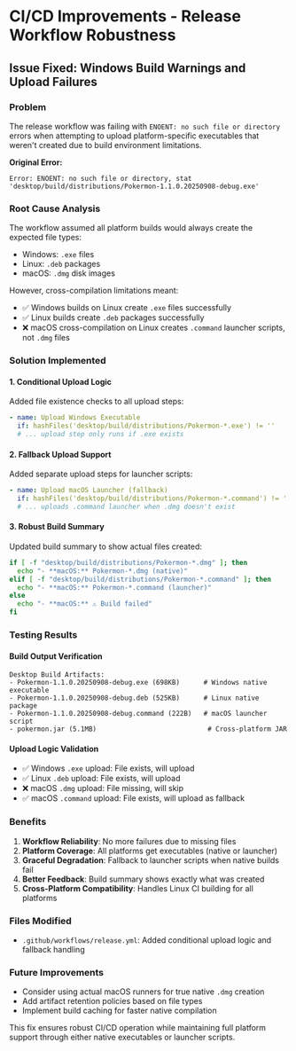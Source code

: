 # CI/CD Improvements - Release Workflow Robustness

## Issue Fixed: Windows Build Warnings and Upload Failures

### Problem
The release workflow was failing with `ENOENT: no such file or directory` errors when attempting to upload platform-specific executables that weren't created due to build environment limitations.

**Original Error:**
```
Error: ENOENT: no such file or directory, stat 'desktop/build/distributions/Pokermon-1.1.0.20250908-debug.exe'
```

### Root Cause Analysis
The workflow assumed all platform builds would always create the expected file types:
- Windows: `.exe` files
- Linux: `.deb` packages  
- macOS: `.dmg` disk images

However, cross-compilation limitations meant:
- ✅ Windows builds on Linux create `.exe` files successfully
- ✅ Linux builds create `.deb` packages successfully
- ❌ macOS cross-compilation on Linux creates `.command` launcher scripts, not `.dmg` files

### Solution Implemented

#### 1. Conditional Upload Logic
Added file existence checks to all upload steps:
```yaml
- name: Upload Windows Executable
  if: hashFiles('desktop/build/distributions/Pokermon-*.exe') != ''
  # ... upload step only runs if .exe exists
```

#### 2. Fallback Upload Support
Added separate upload steps for launcher scripts:
```yaml
- name: Upload macOS Launcher (fallback)
  if: hashFiles('desktop/build/distributions/Pokermon-*.command') != ''
  # ... uploads .command launcher when .dmg doesn't exist
```

#### 3. Robust Build Summary
Updated build summary to show actual files created:
```bash
if [ -f "desktop/build/distributions/Pokermon-*.dmg" ]; then
  echo "- **macOS:** Pokermon-*.dmg (native)"
elif [ -f "desktop/build/distributions/Pokermon-*.command" ]; then
  echo "- **macOS:** Pokermon-*.command (launcher)"
else
  echo "- **macOS:** ⚠️ Build failed"
fi
```

### Testing Results

#### Build Output Verification
```
Desktop Build Artifacts:
- Pokermon-1.1.0.20250908-debug.exe (698KB)      # Windows native executable
- Pokermon-1.1.0.20250908-debug.deb (525KB)      # Linux native package  
- Pokermon-1.1.0.20250908-debug.command (222B)   # macOS launcher script
- pokermon.jar (5.1MB)                            # Cross-platform JAR
```

#### Upload Logic Validation
- ✅ Windows `.exe` upload: File exists, will upload
- ✅ Linux `.deb` upload: File exists, will upload
- ❌ macOS `.dmg` upload: File missing, will skip
- ✅ macOS `.command` upload: File exists, will upload as fallback

### Benefits

1. **Workflow Reliability**: No more failures due to missing files
2. **Platform Coverage**: All platforms get executables (native or launcher)
3. **Graceful Degradation**: Fallback to launcher scripts when native builds fail
4. **Better Feedback**: Build summary shows exactly what was created
5. **Cross-Platform Compatibility**: Handles Linux CI building for all platforms

### Files Modified
- `.github/workflows/release.yml`: Added conditional upload logic and fallback handling

### Future Improvements
- Consider using actual macOS runners for true native `.dmg` creation
- Add artifact retention policies based on file types
- Implement build caching for faster native compilation

This fix ensures robust CI/CD operation while maintaining full platform support through either native executables or launcher scripts.